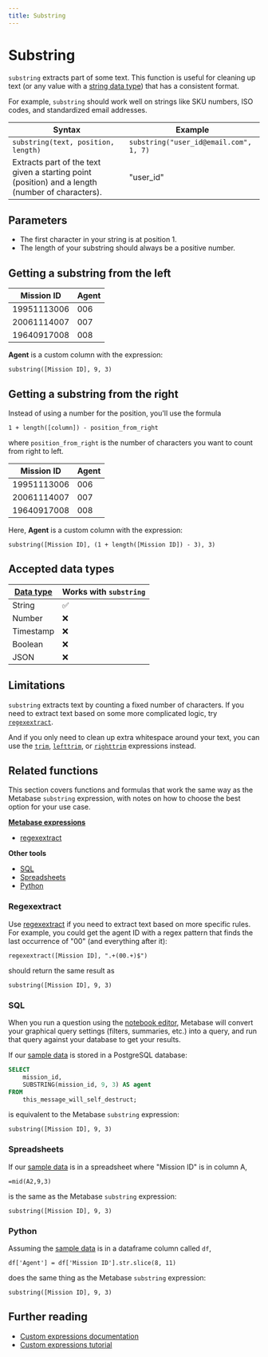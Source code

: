 ```yaml
---
title: Substring
---
```


# Substring

`substring` extracts part of some text. This function is useful for cleaning up text (or any value with a [string data type](https://www.metabase.com/learn/databases/data-types-overview#examples-of-data-types)) that has a consistent format.

For example, `substring` should work well on strings like SKU numbers, ISO codes, and standardized email addresses.

| Syntax                                                                                           | Example                               |
|--------------------------------------------------------------------------------------------------|---------------------------------------|
| `substring(text, position, length)`                                                              | `substring("user_id@email.com", 1, 7)`|
| Extracts part of the text given a starting point (position) and a length (number of characters). | "user_id"                             |

## Parameters

- The first character in your string is at position 1.
- The length of your substring should always be a positive number.

## Getting a substring from the left

| Mission ID  | Agent |
|-------------|-------|
| 19951113006 | 006   |
| 20061114007 | 007   |
| 19640917008 | 008   |

**Agent** is a custom column with the expression:

```
substring([Mission ID], 9, 3)
```

## Getting a substring from the right

Instead of using a number for the position, you'll use the formula

```
1 + length([column]) - position_from_right
```

where `position_from_right` is the number of characters you want to count from right to left.

| Mission ID  | Agent |
|-------------|-------|
| 19951113006 | 006   |
| 20061114007 | 007   |
| 19640917008 | 008   |

Here, **Agent** is a custom column with the expression:

```
substring([Mission ID], (1 + length([Mission ID]) - 3), 3)
```

## Accepted data types

| [Data type](https://www.metabase.com/learn/databases/data-types-overview#examples-of-data-types) | Works with `substring`  |
| ----------------------- | -------------------- |
| String                  | ✅                   |
| Number                  | ❌                   |
| Timestamp               | ❌                   |
| Boolean                 | ❌                   |
| JSON                    | ❌                   |

## Limitations

`substring` extracts text by counting a fixed number of characters. If you need to extract text based on some more complicated logic, try [`regexextract`](../expressions-list.md#regexextract).

And if you only need to clean up extra whitespace around your text, you can use the [`trim`](../expressions-list.md#trim), [`lefttrim`](../expressions-list.md#lefttrim), or [`righttrim`](../expressions-list.md#righttrim) expressions instead.

## Related functions

This section covers functions and formulas that work the same way as the Metabase `substring` expression, with notes on how to choose the best option for your use case.

**[Metabase expressions](../expressions-list.md)**

- [regexextract](#regexextract)

**Other tools**

- [SQL](#sql)
- [Spreadsheets](#spreadsheets)
- [Python](#python)

### Regexextract

Use [regexextract](./regexextract.md) if you need to extract text based on more specific rules. For example, you could get the agent ID with a regex pattern that finds the last occurrence of "00" (and everything after it):

```
regexextract([Mission ID], ".+(00.+)$")
```

should return the same result as

```
substring([Mission ID], 9, 3)
```

### SQL

When you run a question using the [notebook editor](https://www.metabase.com/glossary/notebook_editor), Metabase will convert your graphical query settings (filters, summaries, etc.) into a query, and run that query against your database to get your results.

If our [sample data](#getting-a-substring-from-the-left) is stored in a PostgreSQL database:

```sql
SELECT
    mission_id,
    SUBSTRING(mission_id, 9, 3) AS agent
FROM
    this_message_will_self_destruct;
```

is equivalent to the Metabase `substring` expression:

```
substring([Mission ID], 9, 3)
```

### Spreadsheets

If our [sample data](#getting-a-substring-from-the-left) is in a spreadsheet where "Mission ID" is in column A,

```
=mid(A2,9,3)
```

is the same as the Metabase `substring` expression:

```
substring([Mission ID], 9, 3)
```

### Python

Assuming the [sample data](#getting-a-substring-from-the-left) is in a dataframe column called `df`,

```
df['Agent'] = df['Mission ID'].str.slice(8, 11)
```

does the same thing as the Metabase `substring` expression:

```
substring([Mission ID], 9, 3)
```

## Further reading

- [Custom expressions documentation](../expressions.md)
- [Custom expressions tutorial](https://www.metabase.com/learn/questions/custom-expressions)
